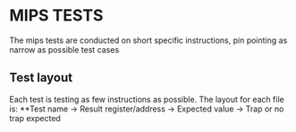 # MIPS TESTS
The mips tests are conducted on short specific instructions, pin pointing as narrow as possible test cases

## Test layout
Each test is testing as few instructions as possible. The layout for each file is:
**Test name -> Result register/address -> Expected value -> Trap or no trap expected